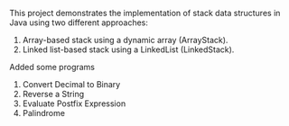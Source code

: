 This project demonstrates the implementation of stack data structures in Java using two different approaches:

1. Array-based stack using a dynamic array (ArrayStack).
2. Linked list-based stack using a LinkedList (LinkedStack).

Added some programs
1. Convert Decimal to Binary
2. Reverse a String
3. Evaluate Postfix Expression
4. Palindrome